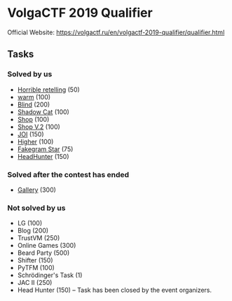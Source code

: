 # VolgaCTF 2019 Qualifier

Official Website: https://volgactf.ru/en/volgactf-2019-qualifier/qualifier.html

## Tasks

### Solved by us
- [Horrible retelling](/2019.03%20VolgaCTF%20Qualifiers/horribleretelling/README.md) (50)
- [warm](/2019.03%20VolgaCTF%20Qualifiers/warm/README.md) (100)
- [Blind](/2019.03%20VolgaCTF%20Qualifiers/blind/README.md) (200)
- [Shadow Cat](/2019.03%20VolgaCTF%20Qualifiers/warm/README.md) (100)
- [Shop](/2019.03%20VolgaCTF%20Qualifiers/shop/README.md) (100)
- [Shop V.2](/2019.03%20VolgaCTF%20Qualifiers/shopv2/README.md) (100)
- [JOI](/2019.03%20VolgaCTF%20Qualifiers/joi/README.md) (150)
- [Higher](/2019.03%20VolgaCTF%20Qualifiers/higher/README.md) (100)
- [Fakegram Star](/2019.03%20VolgaCTF%20Qualifiers/fakegramstar/README.md) (75)
- [HeadHunter](/2019.03%20VolgaCTF%20Qualifiers/headhunter/README.md) (150)

### Solved after the contest has ended
- [Gallery](/2019.03%20VolgaCTF%20Qualifiers/gallery/README.md) (300)

### Not solved by us
- LG (100)
- Blog (200)
- TrustVM (250)
- Online Games (300)
- Beard Party (500)
- Shifter (150)
- PyTFM (100)
- Schrödinger's Task (1)
- JAC II (250)
- Head Hunter (150) – Task has been closed by the event organizers.
